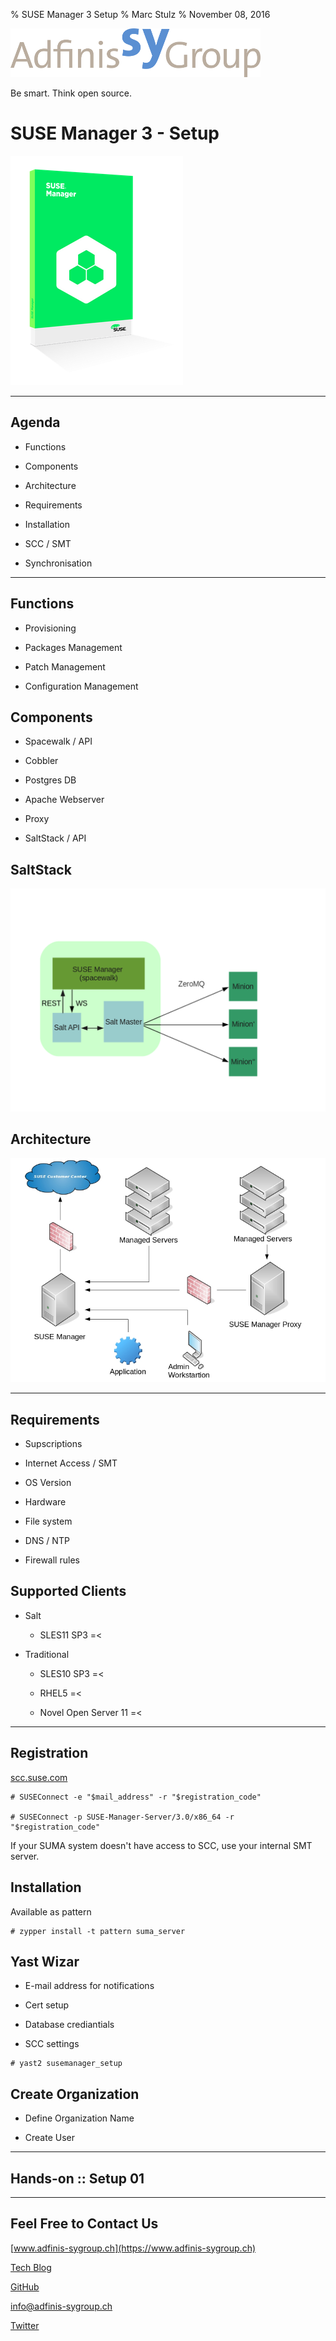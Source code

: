 % SUSE Manager 3 Setup
% Marc Stulz
% November 08, 2016

![](static/adfinis_sygroup_logo.png)

Be smart. Think open source.

# SUSE Manager 3 - Setup

![](static/suma.png)

---

## Agenda

* Functions

* Components

* Architecture

* Requirements

* Installation

* SCC / SMT

* Synchronisation

---

## Functions

* Provisioning

* Packages Management

* Patch Management

* Configuration Management

## Components

* Spacewalk / API

* Cobbler

* Postgres DB

* Apache Webserver

* Proxy

* SaltStack / API

## SaltStack

![](static/saltstack.png)

## Architecture

![](static/arch.png)

---

## Requirements

* Supscriptions

* Internet Access / SMT

* OS Version

* Hardware

* File system

* DNS / NTP

* Firewall rules

## Supported Clients

* Salt

    * SLES11 SP3 =<

* Traditional

    * SLES10 SP3 =<

    * RHEL5 =<

    * Novel Open Server 11 =<

---

## Registration

[scc.suse.com](https://scc.suse.com)

```text
# SUSEConnect -e "$mail_address" -r "$registration_code"

# SUSEConnect -p SUSE-Manager-Server/3.0/x86_64 -r "$registration_code"
```

If your SUMA system doesn't have access to SCC, use your internal SMT server.

## Installation

Available as pattern

```text
# zypper install -t pattern suma_server
```

## Yast Wizar

* E-mail address for notifications

* Cert setup

* Database crediantials

* SCC settings

```text
# yast2 susemanager_setup
```

## Create Organization

* Define Organization Name

* Create User

---

## Hands-on :: Setup 01

---

## Feel Free to Contact Us

[www.adfinis-sygroup.ch](https://www.adfinis-sygroup.ch)

[Tech Blog](https://www.adfinis-sygroup.ch/blog)

[GitHub](https://github.com/adfinis-sygroup)

<info@adfinis-sygroup.ch>

[Twitter](https://twitter.com/adfinissygroup)
